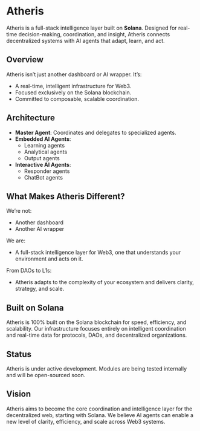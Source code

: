 # Atheris

Atheris is a full-stack intelligence layer built on **Solana**. Designed for real-time decision-making, coordination, and insight, Atheris connects decentralized systems with AI agents that adapt, learn, and act.

## Overview

Atheris isn’t just another dashboard or AI wrapper. It’s:
- A real-time, intelligent infrastructure for Web3.
- Focused exclusively on the Solana blockchain.
- Committed to composable, scalable coordination.

## Architecture

- **Master Agent**: Coordinates and delegates to specialized agents.
- **Embedded AI Agents**:
  - Learning agents
  - Analytical agents
  - Output agents
- **Interactive AI Agents**:
  - Responder agents
  - ChatBot agents

## What Makes Atheris Different?

We’re not:
- Another dashboard
- Another AI wrapper

We are:
- A full-stack intelligence layer for Web3, one that understands your environment and acts on it.

From DAOs to L1s:
- Atheris adapts to the complexity of your ecosystem and delivers clarity, strategy, and scale.

## Built on Solana

Atheris is 100% built on the Solana blockchain for speed, efficiency, and scalability. Our infrastructure focuses entirely on intelligent coordination and real-time data for protocols, DAOs, and decentralized organizations.

## Status
Atheris is under active development.
Modules are being tested internally and will be open-sourced soon.

## Vision

Atheris aims to become the core coordination and intelligence layer for the decentralized web, starting with Solana. We believe AI agents can enable a new level of clarity, efficiency, and scale across Web3 systems.
